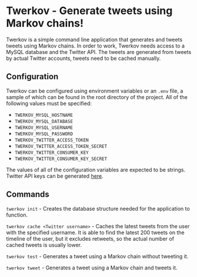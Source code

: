 # Twerkov - Generate tweets using Markov chains!

Twerkov is a simple command line application that generates and tweets tweets using Markov chains. In order to work, Twerkov needs access to a MySQL database and the Twitter API. The tweets are generated from tweets by actual Twitter accounts, tweets need to be cached manually.


## Configuration

Twerkov can be configured using environment variables or an `.env` file, a sample of which can be found in the root directory of the project. All of the following values must be specified:

* `TWERKOV_MYSQL_HOSTNAME`
* `TWERKOV_MYSQL_DATABASE`
* `TWERKOV_MYSQL_USERNAME`
* `TWERKOV_MYSQL_PASSWORD`
* `TWERKOV_TWITTER_ACCESS_TOKEN`
* `TWERKOV_TWITTER_ACCESS_TOKEN_SECRET`
* `TWERKOV_TWITTER_CONSUMER_KEY`
* `TWERKOV_TWITTER_CONSUMER_KEY_SECRET`

The values of all of the configuration variables are expected to be strings. Twitter API keys can be generated [here](https://developer.twitter.com/en/apps).


## Commands

`twerkov init` - Creates the database structure needed for the application to function.

`twerkov cache <Twitter username>` - Caches the latest tweets from the user with the specified username. It is able to find the latest 200 tweets on the timeline of the user, but it excludes retweets, so the actual number of cached tweets is usually lower.

`twerkov test` - Generates a tweet using a Markov chain without tweeting it.

`twerkov tweet` - Generates a tweet using a Markov chain and tweets it.